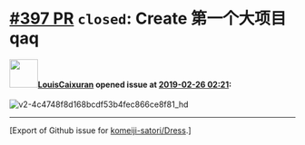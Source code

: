 # [\#397 PR](https://github.com/komeiji-satori/Dress/pull/397) `closed`: Create 第一个大项目qaq

#### <img src="https://avatars.githubusercontent.com/u/23301066?u=03f7724586bab140c26ea1658630ca4a94aa8a53&v=4" width="50">[LouisCaixuran](https://github.com/LouisCaixuran) opened issue at [2019-02-26 02:21](https://github.com/komeiji-satori/Dress/pull/397):

![v2-4c4748f8d168bcdf53b4fec866ce8f81_hd](https://user-images.githubusercontent.com/23301066/53382748-35bb3780-39b0-11e9-8c75-7f480ebf953d.jpg)





-------------------------------------------------------------------------------



[Export of Github issue for [komeiji-satori/Dress](https://github.com/komeiji-satori/Dress).]
